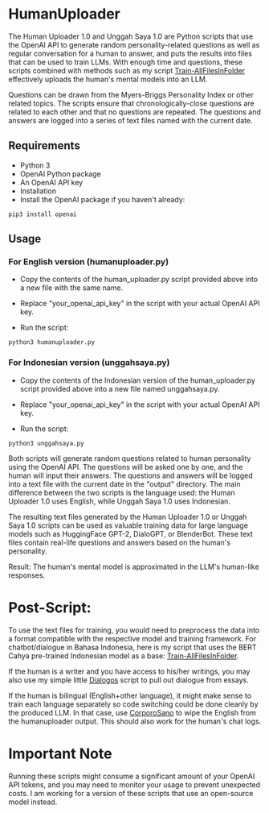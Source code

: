 # HumanUploader

The Human Uploader 1.0 and Unggah Saya 1.0 are Python scripts that use the OpenAI API to generate random personality-related questions as well as regular conversation for a human to answer, and puts the results into files that can be used to train LLMs. With enough time and questions, these scripts combined with methods such as my script [Train-AllFilesInFolder](https://github.com/Decentricity/Train-AllFilesInFolder) effectively uploads the human's mental models into an LLM.

Questions can be drawn from the Myers-Briggs Personality Index or other related topics. The scripts ensure that chronologically-close questions are related to each other and that no questions are repeated. The questions and answers are logged into a series of text files named with the current date.

## Requirements
- Python 3
- OpenAI Python package
- An OpenAI API key
- Installation
- Install the OpenAI package if you haven't already:

```
pip3 install openai
```

## Usage
### For English version (humanuploader.py)

- Copy the contents of the human_uploader.py script provided above into a new file with the same name.

- Replace "your_openai_api_key" in the script with your actual OpenAI API key.

- Run the script:

```
python3 humanuploader.py
```

### For Indonesian version (unggahsaya.py)
- Copy the contents of the Indonesian version of the human_uploader.py script provided above into a new file named unggahsaya.py.

- Replace "your_openai_api_key" in the script with your actual OpenAI API key.

- Run the script:

```
python3 unggahsaya.py
```

Both scripts will generate random questions related to human personality using the OpenAI API. The questions will be asked one by one, and the human will input their answers. The questions and answers will be logged into a text file with the current date in the "output" directory. The main difference between the two scripts is the language used: the Human Uploader 1.0 uses English, while Unggah Saya 1.0 uses Indonesian.

The resulting text files generated by the Human Uploader 1.0 or Unggah Saya 1.0 scripts can be used as valuable training data for large language models such as HuggingFace GPT-2, DialoGPT, or BlenderBot. These text files contain real-life questions and answers based on the human's personality.

Result: The human's mental model is approximated in the LLM's human-like responses. 

# Post-Script:
To use the text files for training, you would need to preprocess the data into a format compatible with the respective model and training framework. For chatbot/dialogue in Bahasa Indonesia, here is my script that uses the BERT Cahya pre-trained Indonesian model as a base: [Train-AllFilesInFolder](https://github.com/Decentricity/Train-AllFilesInFolder).

If the human is a writer and you have access to his/her writings, you may also use my simple little [Dialogos](https://github.com/Decentricity/Dialogos) script to pull out dialogue from essays.

If the human is bilingual (English+other language), it might make sense to train each language separately so code switching could be done cleanly by the produced LLM. In that case, use [CorporoSano](https://github.com/Decentricity/CorporoSano) to wipe the English from the humanuploader output. This should also work for the human's chat logs.

# Important Note
Running these scripts might consume a significant amount of your OpenAI API tokens, and you may need to monitor your usage to prevent unexpected costs. I am working for a version of these scripts that use an open-source model instead.
